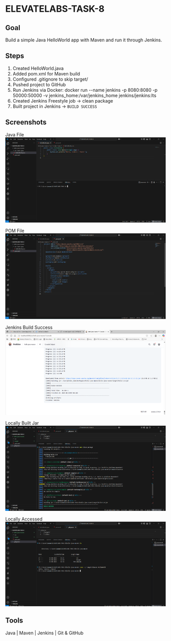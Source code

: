 # ELEVATELABS-TASK-8

## Goal
Build a simple Java HelloWorld app with Maven and run it through Jenkins.

## Steps
1. Created HelloWorld.java  
2. Added pom.xml for Maven build  
3. Configured .gitignore to skip target/
4. Pushed project to GitHub 
5. Run Jenkins via Docker: docker run --name jenkins -p 8080:8080 -p 50000:50000 -v jenkins_home:/var/jenkins_home jenkins/jenkins:lts 
6. Created Jenkins Freestyle job → clean package  
7. Built project in Jenkins → `BUILD SUCCESS`

## Screenshots

Java File
![JAVA file](screenshots/JAVAfile.png)

POM File  
![POM file](screenshots/POMfile.png)

Jenkins Build Success
![Jenkins Build Success](screenshots/jenkinsconsole.png)

Locally Built Jar 
![Locally Build](screenshots/locallybuild.png)

Locally Accessed  
![Locally Accessed](screenshots/locallyaccessed.png)

## Tools
Java | Maven | Jenkins | Git & GitHub
